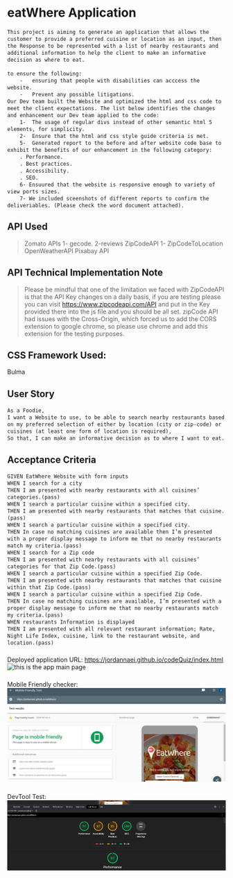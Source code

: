 # eatWhere Application
```
This project is aiming to generate an application that allows the customer to provide a preferred cuisine or location as an input, then the Response to be represented with a list of nearby restaurants and additional information to help the client to make an informative decision as where to eat.   

to ensure the following:
    -	ensuring that people with disabilities can acccess the website.
    -	Prevent any possible litigations.
Our Dev team built the Website and optimized the html and css code to meet the client expectations. The list below identifies the changes and enhancement our Dev team applied to the code:
    1-	The usage of regular divs instead of other semantic html 5 elements, for simplicity.
    2-	Ensure that the html and css style guide criteria is met.
    5-	Generated report to the before and after website code base to exhibit the benefits of our enhancement in the following category:
    . Performance.
    . Best practices.
    . Accessibility.
    . SEO.
    6- Ensuured that the website is responsive enough to variety of view ports sizes.
    7- We included sceenshots of different reports to confirm the deliveriables. (Please check the word document attached).

```
## API Used
> Zomato APIs
  1- gecode.
  2-reviews
> ZipCodeAPI
  1- ZipCodeToLocation
> OpenWeatherAPI
> Pixabay API
## API Technical Implementation Note
> Please be mindful that one of the limitation we faced with ZipCodeAPI is that the API Key changes on a daily basis, if you are testing please you can visit https://www.zipcodeapi.com/API and put in the Key provided there into the js file and you should be all set.
> zipCode API had issues with the Cross-Origin, which forced us to add the CORS extension to google chrome, so please use chrome and add this extension for the testing purposes.

## CSS Framework Used:
Bulma

## User Story

```
As a Foodie,
I want a Website to use, to be able to search nearby restaurants based on my preferred selection of either by location (city or zip-code) or cuisines (at least one form of location is required),
So that, I can make an informative decision as to where I want to eat.

```

## Acceptance Criteria

```
GIVEN EatWhere Website with form inputs
WHEN I search for a city
THEN I am presented with nearby restaurants with all cuisines’ categories.(pass)
WHEN I search a particular cuisine within a specified city.
THEN I am presented with nearby restaurants that matches that cuisine.(pass)
WHEN I search a particular cuisine within a specified city.
THEN In case no matching cuisines are available then I’m presented with a proper display message to inform me that no nearby restaurants match my criteria.(pass)
WHEN I search for a Zip code
THEN I am presented with nearby restaurants with all cuisines’ categories for that Zip Code.(pass)
WHEN I search a particular cuisine within a specified Zip Code.
THEN I am presented with nearby restaurants that matches that cuisine within that Zip Code.(pass)
WHEN I search a particular cuisine within a specified Zip Code.
THEN In case no matching cuisines are available, I’m presented with a proper display message to inform me that no nearby restaurants match my criteria.(pass)
WHEN restaurants Information is displayed
THEN I am presented with all relevant restaurant information; Rate, Night Life Index, cuisine, link to the restaurant website, and location.(pass)

```
###
Deployed application URL: https://jordannaei.github.io/codeQuiz/index.html
<img src="img/app.PNG" alt= "this is the app main page">

###
Mobile Friendly checker:
<img src="img/MobileFriedlyTest.PNG" alt= "this is the app main page">

###
DevTool Test:
<img src="img/devToolTest.PNG" alt= "this is the app main page">



